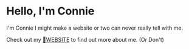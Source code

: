 
# Hello, I'm Connie

I'm Connie I might make a website or two can never really tell with me.

Check out my 
<a href="https://coniferr.github.io/">🔗WEBSITE</a>
to find out more about me. (Or Don't)
